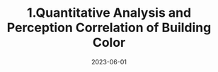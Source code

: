---
title: 1.Quantitative Analysis and Perception Correlation of Building Color
summary: Based on Computer Vision in Street-View Images
tags:
  - Unban Analysis
date: 2023-06-01
external_link: https://notion-next-process-projects.vercel.app/article/Clr?theme=plog
---